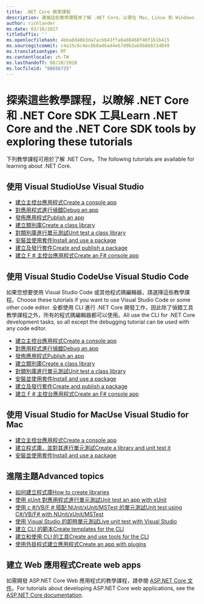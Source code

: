 ```yaml
---
title: .NET Core 教學課程
description: 遵循這些教學課程來了解 .NET Core，以便在 Mac、Linux 和 Windows 上建置應用程式和程式庫。
author: richlander
ms.date: 03/16/2017
titleSuffix: ''
ms.openlocfilehash: 4bba8d48b3da7acb643ffa6a08468f40f1b1b415
ms.sourcegitcommit: c4a15c6c4ecbb8a46ad4e67d9b3ab9b8b031d849
ms.translationtype: MT
ms.contentlocale: zh-TW
ms.lasthandoff: 08/20/2020
ms.locfileid: "88656725"
---
```

# <a name="learn-net-core-and-the-net-core-sdk-tools-by-exploring-these-tutorials"></a><span data-ttu-id="41e8f-103">探索這些教學課程，以瞭解 .NET Core 和 .NET Core SDK 工具</span><span class="sxs-lookup"><span data-stu-id="41e8f-103">Learn .NET Core and the .NET Core SDK tools by exploring these tutorials</span></span>

<span data-ttu-id="41e8f-104">下列教學課程可用於了解 .NET Core。</span><span class="sxs-lookup"><span data-stu-id="41e8f-104">The following tutorials are available for learning about .NET Core.</span></span>

## <a name="use-visual-studio"></a><span data-ttu-id="41e8f-105">使用 Visual Studio</span><span class="sxs-lookup"><span data-stu-id="41e8f-105">Use Visual Studio</span></span>

- [<span data-ttu-id="41e8f-106">建立主控台應用程式</span><span class="sxs-lookup"><span data-stu-id="41e8f-106">Create a console app</span></span>](with-visual-studio.md)
- [<span data-ttu-id="41e8f-107">對應用程式進行偵錯</span><span class="sxs-lookup"><span data-stu-id="41e8f-107">Debug an app</span></span>](debugging-with-visual-studio.md)
- [<span data-ttu-id="41e8f-108">發佈應用程式</span><span class="sxs-lookup"><span data-stu-id="41e8f-108">Publish an app</span></span>](publishing-with-visual-studio.md)
- [<span data-ttu-id="41e8f-109">建立類別庫</span><span class="sxs-lookup"><span data-stu-id="41e8f-109">Create a class library</span></span>](library-with-visual-studio.md)
- [<span data-ttu-id="41e8f-110">對類別庫進行單元測試</span><span class="sxs-lookup"><span data-stu-id="41e8f-110">Unit test a class library</span></span>](testing-library-with-visual-studio.md)
- [<span data-ttu-id="41e8f-111">安裝並使用套件</span><span class="sxs-lookup"><span data-stu-id="41e8f-111">Install and use a package</span></span>](/nuget/quickstart/install-and-use-a-package-in-visual-studio)
- [<span data-ttu-id="41e8f-112">建立及發行套件</span><span class="sxs-lookup"><span data-stu-id="41e8f-112">Create and publish a package</span></span>](/nuget/quickstart/create-and-publish-a-package-using-visual-studio)
- [<span data-ttu-id="41e8f-113">建立 F # 主控台應用程式</span><span class="sxs-lookup"><span data-stu-id="41e8f-113">Create an F# console app</span></span>](../../fsharp/get-started/get-started-visual-studio.md)

## <a name="use-visual-studio-code"></a><span data-ttu-id="41e8f-114">使用 Visual Studio Code</span><span class="sxs-lookup"><span data-stu-id="41e8f-114">Use Visual Studio Code</span></span>

<span data-ttu-id="41e8f-115">如果您想要使用 Visual Studio Code 或其他程式碼編輯器，請選擇這些教學課程。</span><span class="sxs-lookup"><span data-stu-id="41e8f-115">Choose these tutorials if you want to use Visual Studio Code or some other code editor.</span></span> <span data-ttu-id="41e8f-116">全都使用 CLI 進行 .NET Core 開發工作，因此除了偵錯工具教學課程之外，所有的程式碼編輯器都可以使用。</span><span class="sxs-lookup"><span data-stu-id="41e8f-116">All use the CLI for .NET Core development tasks, so all except the debugging tutorial can be used with any code editor.</span></span>

- [<span data-ttu-id="41e8f-117">建立主控台應用程式</span><span class="sxs-lookup"><span data-stu-id="41e8f-117">Create a console app</span></span>](with-visual-studio-code.md)
- [<span data-ttu-id="41e8f-118">對應用程式進行偵錯</span><span class="sxs-lookup"><span data-stu-id="41e8f-118">Debug an app</span></span>](debugging-with-visual-studio-code.md)
- [<span data-ttu-id="41e8f-119">發佈應用程式</span><span class="sxs-lookup"><span data-stu-id="41e8f-119">Publish an app</span></span>](publishing-with-visual-studio-code.md)
- [<span data-ttu-id="41e8f-120">建立類別庫</span><span class="sxs-lookup"><span data-stu-id="41e8f-120">Create a class library</span></span>](library-with-visual-studio-code.md)
- [<span data-ttu-id="41e8f-121">對類別庫進行單元測試</span><span class="sxs-lookup"><span data-stu-id="41e8f-121">Unit test a class library</span></span>](testing-library-with-visual-studio-code.md)
- [<span data-ttu-id="41e8f-122">安裝並使用套件</span><span class="sxs-lookup"><span data-stu-id="41e8f-122">Install and use a package</span></span>](/nuget/quickstart/install-and-use-a-package-using-the-dotnet-cli)
- [<span data-ttu-id="41e8f-123">建立及發行套件</span><span class="sxs-lookup"><span data-stu-id="41e8f-123">Create and publish a package</span></span>](/nuget/quickstart/create-and-publish-a-package-using-the-dotnet-cli)
- [<span data-ttu-id="41e8f-124">建立 F # 主控台應用程式</span><span class="sxs-lookup"><span data-stu-id="41e8f-124">Create an F# console app</span></span>](../../fsharp/get-started/get-started-vscode.md)

## <a name="use-visual-studio-for-mac"></a><span data-ttu-id="41e8f-125">使用 Visual Studio for Mac</span><span class="sxs-lookup"><span data-stu-id="41e8f-125">Use Visual Studio for Mac</span></span>

- [<span data-ttu-id="41e8f-126">建立主控台應用程式</span><span class="sxs-lookup"><span data-stu-id="41e8f-126">Create a console app</span></span>](with-visual-studio-mac.md)
- [<span data-ttu-id="41e8f-127">建立程式庫，並對其進行單元測試</span><span class="sxs-lookup"><span data-stu-id="41e8f-127">Create a library and unit test it</span></span>](library-with-visual-studio-mac.md)
- [<span data-ttu-id="41e8f-128">安裝並使用套件</span><span class="sxs-lookup"><span data-stu-id="41e8f-128">Install and use a package</span></span>](/nuget/quickstart/install-and-use-a-package-in-visual-studio-mac)

## <a name="advanced-topics"></a><span data-ttu-id="41e8f-129">進階主題</span><span class="sxs-lookup"><span data-stu-id="41e8f-129">Advanced topics</span></span>

- [<span data-ttu-id="41e8f-130">如何建立程式庫</span><span class="sxs-lookup"><span data-stu-id="41e8f-130">How to create libraries</span></span>](libraries.md)
- [<span data-ttu-id="41e8f-131">使用 xUnit 對應用程式進行單元測試</span><span class="sxs-lookup"><span data-stu-id="41e8f-131">Unit test an app with xUnit</span></span>](testing-with-cli.md)
- [<span data-ttu-id="41e8f-132">使用 c #/VB/F # 搭配 NUnit/xUnit/MSTest 的單元測試</span><span class="sxs-lookup"><span data-stu-id="41e8f-132">Unit test using C#/VB/F# with NUnit/xUnit/MSTest</span></span>](../testing/index.md)
- [<span data-ttu-id="41e8f-133">使用 Visual Studio 的即時單元測試</span><span class="sxs-lookup"><span data-stu-id="41e8f-133">Live unit test with Visual Studio</span></span>](/visualstudio/test/live-unit-testing-start)
- [<span data-ttu-id="41e8f-134">建立 CLI 的範本</span><span class="sxs-lookup"><span data-stu-id="41e8f-134">Create templates for the CLI</span></span>](cli-templates-create-item-template.md)
- [<span data-ttu-id="41e8f-135">建立和使用 CLI 的工具</span><span class="sxs-lookup"><span data-stu-id="41e8f-135">Create and use tools for the CLI</span></span>](../tools/global-tools-how-to-create.md)
- [<span data-ttu-id="41e8f-136">使用外掛程式建立應用程式</span><span class="sxs-lookup"><span data-stu-id="41e8f-136">Create an app with plugins</span></span>](creating-app-with-plugin-support.md)

## <a name="create-web-apps"></a><span data-ttu-id="41e8f-137">建立 Web 應用程式</span><span class="sxs-lookup"><span data-stu-id="41e8f-137">Create web apps</span></span>

<span data-ttu-id="41e8f-138">如需開發 ASP.NET Core Web 應用程式的教學課程，請參閱 [ASP.NET Core 文件](/aspnet/core/)。</span><span class="sxs-lookup"><span data-stu-id="41e8f-138">For tutorials about developing ASP.NET Core web applications, see the [ASP.NET Core documentation](/aspnet/core/).</span></span>
